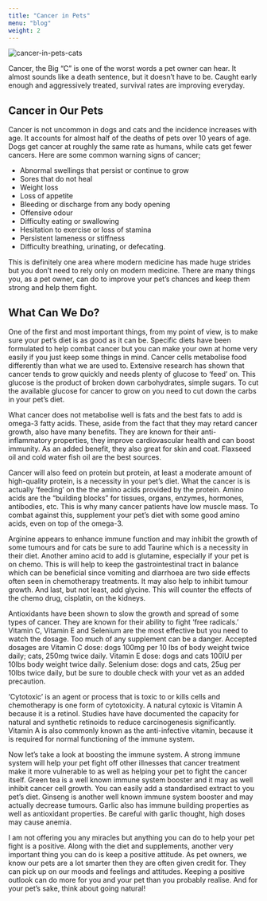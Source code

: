 ```yaml
---
title: "Cancer in Pets"
menu: "blog"
weight: 2
---
```


![cancer-in-pets-cats](https://images.unsplash.com/photo-1596381922821-82ca5806c949?ixid=MXwxMjA3fDB8MHxwaG90by1wYWdlfHx8fGVufDB8fHw%3D&ixlib=rb-1.2.1&auto=format&fit=crop&w=1348&q=80)

Cancer, the Big “C” is one of the worst words a pet owner can hear. It almost sounds like a death sentence, but it doesn’t have to be. Caught early enough and aggressively treated, survival rates are improving everyday.

## Cancer in Our Pets

Cancer is not uncommon in dogs and cats and the incidence increases with age. It accounts for almost half of the deaths of pets over 10 years of age. Dogs get cancer at roughly the same rate as humans, while cats get fewer cancers.
Here are some common warning signs of cancer;

* Abnormal swellings that persist or continue to grow
* Sores that do not heal
* Weight loss
* Loss of appetite
* Bleeding or discharge from any body opening
* Offensive odour
* Difficulty eating or swallowing
* Hesitation to exercise or loss of stamina
* Persistent lameness or stiffness
* Difficulty breathing, urinating, or defecating.

This is definitely one area where modern medicine has made huge strides but you don’t need to rely only on modern medicine. There are many things you, as a pet owner, can do to improve your pet’s chances and keep them strong and help them fight.

## What Can We Do?

One of the first and most important things, from my point of view, is to make sure your pet’s diet is as good as it can be. Specific diets have been formulated to help combat cancer but you can make your own at home very easily if you just keep some things in mind.
Cancer cells metabolise food differently than what we are used to. Extensive research has shown that cancer tends to grow quickly and needs plenty of glucose to ‘feed’ on. This glucose is the product of broken down carbohydrates, simple sugars. To cut the available glucose for cancer to grow on you need to cut down the carbs in your pet’s diet.

What cancer does not metabolise well is fats and the best fats to add is omega-3 fatty acids. These, aside from the fact that they may retard cancer growth, also have many benefits. They are known for their anti-inflammatory properties, they improve cardiovascular health and can boost immunity. As an added benefit, they also great for skin and coat. Flaxseed oil and cold water fish oil are the best sources.

Cancer will also feed on protein but protein, at least a moderate amount of high-quality protein, is a necessity in your pet’s diet. What the cancer is is actually ‘feeding’ on the the amino acids provided by the protein. Amino acids are the “building blocks” for tissues, organs, enzymes, hormones, antibodies, etc. This is why many cancer patients have low muscle mass. To combat against this, supplement your pet’s diet with some good amino acids, even on top of the omega-3.

Arginine appears to enhance immune function and may inhibit the growth of some tumours and for cats be sure to add Taurine which is a necessity in their diet. Another amino acid to add is glutamine, especially if your pet is on chemo. This is will help to keep the gastrointestinal tract in balance which can be beneficial since vomiting and diarrhoea are two side effects often seen in chemotherapy treatments. It may also help to inhibit tumour growth. And last, but not least, add glycine. This will counter the effects of the chemo drug, cisplatin, on the kidneys.

Antioxidants have been shown to slow the growth and spread of some types of cancer. They are known for their ability to fight ‘free radicals.’ Vitamin C, Vitamin E and Selenium are the most effective but you need to watch the dosage. Too much of any supplement can be a danger. Accepted dosages are Vitamin C dose: dogs 100mg per 10 lbs of body weight twice daily; cats, 250mg twice daily. Vitamin E dose: dogs and cats 100IU per 10lbs body weight twice daily. Selenium dose: dogs and cats, 25ug per 10lbs twice daily, but be sure to double check with your vet as an added precaution.

‘Cytotoxic’ is an agent or process that is toxic to or kills cells and chemotherapy is one form of cytotoxicity. A natural cytoxic is Vitamin A because it is a retinol. Studies have have documented the capacity for natural and synthetic retinoids to reduce carcinogenesis significantly. Vitamin A is also commonly known as the anti-infective vitamin, because it is required for normal functioning of the immune system.

Now let’s take a look at boosting the immune system. A strong immune system will help your pet fight off other illnesses that cancer treatment make it more vulnerable to as well as helping your pet to fight the cancer itself. Green tea is a well known immune system booster and it may as well inhibit cancer cell growth. You can easily add a standardised extract to you pet’s diet. Ginseng is another well known immune system booster and may actually decrease tumours. Garlic also has immune building properties as well as antioxidant properties. Be careful with garlic thought, high doses may cause anemia.

I am not offering you any miracles but anything you can do to help your pet fight is a positive. Along with the diet and supplements, another very important thing you can do is keep a positive attitude. As pet owners, we know our pets are a lot smarter then they are often given credit for. They can pick up on our moods and feelings and attitudes. Keeping a positive outlook can do more for you and your pet than you probably realise.
And for your pet’s sake, think about going natural!
